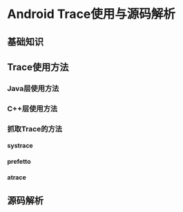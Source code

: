 # Android Trace使用与源码解析



## 基础知识



## Trace使用方法



### Java层使用方法



### C++层使用方法



### 抓取Trace的方法

#### systrace



#### prefetto



#### atrace





## 源码解析

### 




